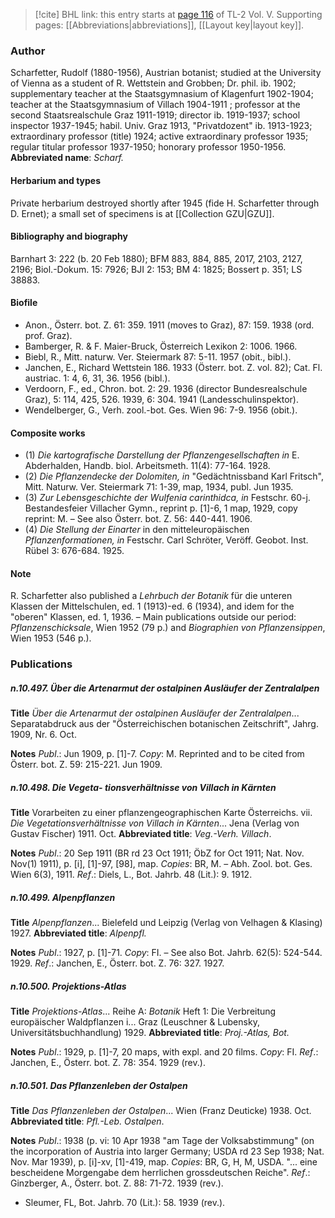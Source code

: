 > [!cite] BHL link: this entry starts at [page 116](https://www.biodiversitylibrary.org/page/33333255) of TL-2 Vol. V.
> Supporting pages: [[Abbreviations|abbreviations]], [[Layout key|layout key]].

### Author

Scharfetter, Rudolf (1880-1956), Austrian botanist; studied at the University of Vienna as a student of R. Wettstein and Grobben; Dr. phil. ib. 1902; supplementary teacher at the Staatsgymnasium of Klagenfurt 1902-1904; teacher at the Staatsgymnasium of Villach 1904-1911 ; professor at the second Staatsrealschule Graz 1911-1919; director ib. 1919-1937; school inspector 1937-1945; habil. Univ. Graz 1913, "Privatdozent" ib. 1913-1923; extraordinary professor (title) 1924; active extraordinary professor 1935; regular titular professor 1937-1950; honorary professor 1950-1956. 
**Abbreviated name**: *Scharf.*

#### Herbarium and types

Private herbarium destroyed shortly after 1945 (fide H. Scharfetter through D. Ernet); a small set of specimens is at [[Collection GZU|GZU]].

#### Bibliography and biography

Barnhart 3: 222 (b. 20 Feb 1880); BFM 883, 884, 885, 2017, 2103, 2127, 2196; Biol.-Dokum. 15: 7926; BJI 2: 153; BM 4: 1825; Bossert p. 351; LS 38883.

#### Biofile

- Anon., Österr. bot. Z. 61: 359. 1911 (moves to Graz), 87: 159. 1938 (ord. prof. Graz).
- Bamberger, R. & F. Maier-Bruck, Österreich Lexikon 2: 1006. 1966.
- Biebl, R., Mitt. naturw. Ver. Steiermark 87: 5-11. 1957 (obit., bibl.).
- Janchen, E., Richard Wettstein 186. 1933 (Österr. bot. Z. vol. 82); Cat. Fl. austriac. 1: 4, 6, 31, 36. 1956 (bibl.).
- Verdoorn, F., ed., Chron. bot. 2: 29. 1936 (director Bundesrealschule Graz), 5: 114, 425, 526. 1939, 6: 304. 1941 (Landesschulinspektor).
- Wendelberger, G., Verh. zool.-bot. Ges. Wien 96: 7-9. 1956 (obit.).

#### Composite works

- (1) *Die kartografische Darstellung der Pflanzengesellschaften in* E. Abderhalden, Handb. biol. Arbeitsmeth. 11(4): 77-164. 1928.
- (2) *Die Pflanzendecke der Dolomiten, in* "Gedächtnissband Karl Fritsch", Mitt. Naturw. Ver. Steiermark 71: 1-39, map, 1934, publ. Jun 1935.
- (3) *Zur Lebensgeschichte der Wulfenia carinthidca, in* Festschr. 60-j. Bestandesfeier Villacher Gymn., reprint p. \[1\]-6, 1 map, 1929, copy reprint: M. – See also Österr. bot. Z. 56: 440-441. 1906.
- (4) *Die Stellung der Einarter* in den mitteleuropäischen *Pflanzenformationen, in* Festschr. Carl Schröter, Veröff. Geobot. Inst. Rübel 3: 676-684. 1925.

#### Note

R. Scharfetter also published a *Lehrbuch der Botanik* für die unteren Klassen der Mittelschulen, ed. 1 (1913)-ed. 6 (1934), and idem for the "oberen" Klassen, ed. 1, 1936. – Main publications outside our period: *Pflanzenschicksale*, Wien 1952 (79 p.) and *Biographien von Pflanzensippen*, Wien 1953 (546 p.).

### Publications

##### n.10.497. Über die Artenarmut der ostalpinen Ausläufer der Zentralalpen

**Title**
*Über die Artenarmut der ostalpinen Ausläufer der Zentralalpen*... Separatabdruck aus der "Österreichischen botanischen Zeitschrift", Jahrg. 1909, Nr. 6. Oct.

**Notes**
*Publ*.: Jun 1909, p. \[1\]-7. *Copy*: M. Reprinted and to be cited from Österr. bot. Z. 59: 215-221. Jun 1909.

##### n.10.498. Die Vegeta- tionsverhältnisse von Villach in Kärnten

**Title**
Vorarbeiten zu einer pflanzengeographischen Karte Österreichs. vii. *Die Vegetationsverhältnisse von Villach in Kärnten*... Jena (Verlag von Gustav Fischer) 1911. Oct.
**Abbreviated title**: *Veg.-Verh. Villach*.

**Notes**
*Publ*.: 20 Sep 1911 (BR rd 23 Oct 1911; ÖbZ for Oct 1911; Nat. Nov. Nov(1) 1911), p. \[i\], \[1\]-97, \[98\], map. *Copies*: BR, M. – Abh. Zool. bot. Ges. Wien 6(3), 1911.
*Ref*.: Diels, L., Bot. Jahrb. 48 (Lit.): 9. 1912.

##### n.10.499. Alpenpflanzen

**Title**
*Alpenpflanzen*... Bielefeld und Leipzig (Verlag von Velhagen & Klasing) 1927.
**Abbreviated title**: *Alpenpfl.*

**Notes**
*Publ*.: 1927, p. \[1\]-71. *Copy*: FI. – See also Bot. Jahrb. 62(5): 524-544. 1929.
*Ref*.: Janchen, E., Österr. bot. Z. 76: 327. 1927.

##### n.10.500. Projektions-Atlas

**Title**
*Projektions-Atlas*... Reihe A: *Botanik* Heft 1: Die Verbreitung europäischer Waldpflanzen i... Graz (Leuschner & Lubensky, Universitätsbuchhandlung) 1929.
**Abbreviated title**: *Proj.-Atlas, Bot.*

**Notes**
*Publ*.: 1929, p. \[1\]-7, 20 maps, with expl. and 20 films. *Copy*: FI.
*Ref*.: Janchen, E., Österr. bot. Z. 78: 354. 1929 (rev.).

##### n.10.501. Das Pflanzenleben der Ostalpen

**Title**
*Das Pflanzenleben der Ostalpen*... Wien (Franz Deuticke) 1938. Oct.
**Abbreviated title**: *Pfl.-Leb. Ostalpen*.

**Notes**
*Publ*.: 1938 (p. vi: 10 Apr 1938 "am Tage der Volksabstimmung" (on the incorporation of Austria into larger Germany; USDA rd 23 Sep 1938; Nat. Nov. Mar 1939), p. \[i\]-xv, \[1\]-419, map. *Copies*: BR, G, H, M, USDA. "... eine bescheidene Morgengabe dem herrlichen grossdeutschen Reiche".
*Ref*.: Ginzberger, A., Österr. bot. Z. 88: 71-72. 1939 (rev.).
- Sleumer, FL, Bot. Jahrb. 70 (Lit.): 58. 1939 (rev.).

